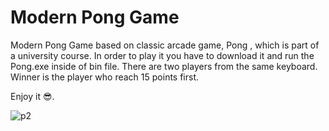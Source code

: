 # Modern Pong Game
Modern Pong Game based on classic arcade game, Pong , which is part of a university course.
In order to play it you have to download it and run the Pong.exe inside of bin file. There are two players from the same keyboard.
Winner is the player who reach 15 points first. 

Enjoy it 😎.

![p2](https://user-images.githubusercontent.com/56088382/104894627-9de8dd00-597d-11eb-8dd2-da5f6c47fe11.png)
